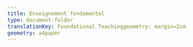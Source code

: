 ```yaml
---
title: Enseignement fondamental
type: document-folder
translationKey: Foundational Teachinggeometry: margin=2cm
geometry: a4paper
---
```

